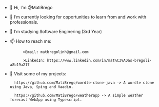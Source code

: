 - 👋 Hi, I’m @MatiBrego
- 👀 I’m currently looking for opportunities to learn from and work with professionals.
- 🌱 I’m studying Software Enginering (3rd Year)
- 📫 How to reach me:

            >Email: matbregolinh@gmail.com 
            
            >LinkedIn: https://www.linkedin.com/in/mat%C3%ADas-bregoli-a8b19a217
            
- 💼 Visit some of my projects:

        https://github.com/MatiBrego/wordle-clone-java -> A wordle clone using Java, Sping and Vaadin.
        
        https://github.com/MatiBrego/weatherapp -> A simple weather forecast WebApp using Typescript.

<!---
MatiBrego/MatiBrego is a ✨ special ✨ repository because its `README.md` (this file) appears on your GitHub profile.
You can click the Preview link to take a look at your changes.
--->
